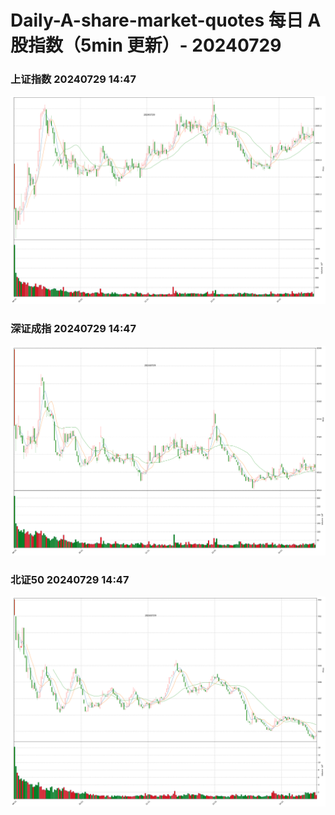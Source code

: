 
# Daily-A-share-market-quotes 每日 A 股指数（5min 更新）- 20240729

### 上证指数 20240729 14:47
![](./fig/2024/7/20240729-sh000001.png)

### 深证成指 20240729 14:47
![](./fig/2024/7/20240729-sz399001.png)

### 北证50 20240729 14:47
![](./fig/2024/7/20240729-bj899050.png)
